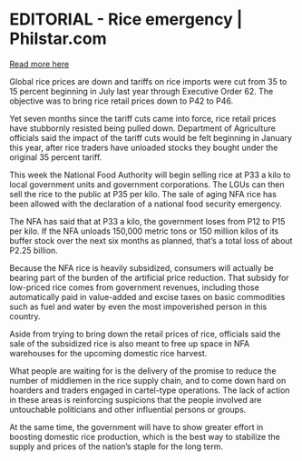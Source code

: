 # EDITORIAL - Rice emergency | Philstar.com

[Read more here](https://www.philstar.com/opinion/2025/02/10/2420420/editorial-rice-emergency)

Global rice prices are down and tariffs on rice imports were cut from 35 to 15 percent beginning in July last year through Executive Order 62. The objective was to bring rice retail prices down to P42 to P46.

Yet seven months since the tariff cuts came into force, rice retail prices have stubbornly resisted being pulled down. Department of Agriculture officials said the impact of the tariff cuts would be felt beginning in January this year, after rice traders have unloaded stocks they bought under the original 35 percent tariff.

This week the National Food Authority will begin selling rice at P33 a kilo to local government units and government corporations. The LGUs can then sell the rice to the public at P35 per kilo. The sale of aging NFA rice has been allowed with the declaration of a national food security emergency.

The NFA has said that at P33 a kilo, the government loses from P12 to P15 per kilo. If the NFA unloads 150,000 metric tons or 150 million kilos of its buffer stock over the next six months as planned, that’s a total loss of about P2.25 billion.

Because the NFA rice is heavily subsidized, consumers will actually be bearing part of the burden of the artificial price reduction. That subsidy for low-priced rice comes from government revenues, including those automatically paid in value-added and excise taxes on basic commodities such as fuel and water by even the most impoverished person in this country.

Aside from trying to bring down the retail prices of rice, officials said the sale of the subsidized rice is also meant to free up space in NFA warehouses for the upcoming domestic rice harvest.

What people are waiting for is the delivery of the promise to reduce the number of middlemen in the rice supply chain, and to come down hard on hoarders and traders engaged in cartel-type operations. The lack of action in these areas is reinforcing suspicions that the people involved are untouchable politicians and other influential persons or groups.

At the same time, the government will have to show greater effort in boosting domestic rice production, which is the best way to stabilize the supply and prices of the nation’s staple for the long term.